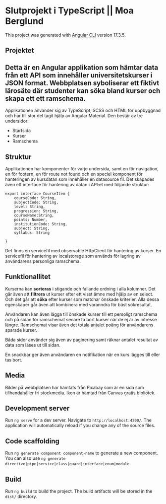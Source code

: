 # Slutprojekt i TypeScript || Moa Berglund

This project was generated with [Angular CLI](https://github.com/angular/angular-cli) version 17.3.5.

## Projektet

Detta är en Angular applikation som hämtar data från ett API som innehåller universitetskurser i JSON format. 
Webbplatsen syboliserar ett fiktivt lärosäte där studenter kan söka bland kurser och skapa ett ett ramschema.
---

Applikationen använder sig av TypeScript, SCSS och HTML för uppbyggnad och har till stor del tagit hjälp av Angular Material. 
Den består av tre undersidor:
* Startsida
* Kurser
* Ramschema

## Struktur
Applikationen har komponenter för varje undersida, samt en för navigation, en för footern, en för route not found och en speciel komponent för hanteringen av kursdatan som innehåller en datasource fil.
Det skapades även ett interface för hantering av datan i API:et med följande struktur:
```
export interface CourseItem {
    courseCode: String,
    subjectCode: String,
    level: String,
    progression: String,
    courseName:String,
    points: Number,
    institutionCode: String,
    subject: String,
    syllabus: String
  
}
```

Det finns en servicefil med observable HttpClient för hantering av kurser.
En servicefil för hantering av localstorage som används för lagring av användarens personliga ramschema.

## Funktionallitet
Kurserna kan  __sorteras__ i stigande och fallande ordning i alla kolumner. Det går även att __filtrera__ ut kurser efter ett visst ämne med hjälp av en select. Och det går att __söka__ efter kurser som matchar önskade kriterier. Alla dessa egenskaper går även att kombinera med varanndra för bäst sökresultat.

Användaren kan även lägga till önskade kurser till ett persoligt ramschema och på sidan för ramschemat senare ta bort kurser när de ej är av intresse längre. Ramschemat visar även det totala antalet poäng för användarens sparade kurser.

Båda sidor använder sig även av paginering samt räknar antalet resultat av data som läses ut till sidan.

En snackbar ger även användaren en notifikation när en kurs lägges till eller tas bort.

## Media
Bilder på webbplatsen har hämtats från Pixabay som är en sida som tillhandahåller fri stockmedia.
Ikon är hämtad från Canvas gratis bibliotek.


## Development server

Run `ng serve` for a dev server. Navigate to `http://localhost:4200/`. The application will automatically reload if you change any of the source files.

## Code scaffolding

Run `ng generate component component-name` to generate a new component. You can also use `ng generate directive|pipe|service|class|guard|interface|enum|module`.

## Build

Run `ng build` to build the project. The build artifacts will be stored in the `dist/` directory.

